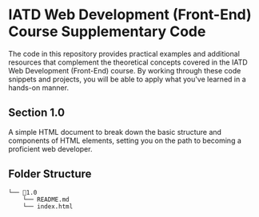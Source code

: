 # IATD Web Development (Front-End) Course Supplementary Code


The code in this repository provides practical examples and additional resources that complement the theoretical concepts covered in the IATD Web Development (Front-End) course. By working through these code snippets and projects, you will be able to apply what you've learned in a hands-on manner.

## Section 1.0

A simple HTML document to break down the basic structure and components of HTML elements, setting you on the path to becoming a proficient web developer.

## Folder Structure 

```
└── 📁1.0
    └── README.md
    └── index.html
```

